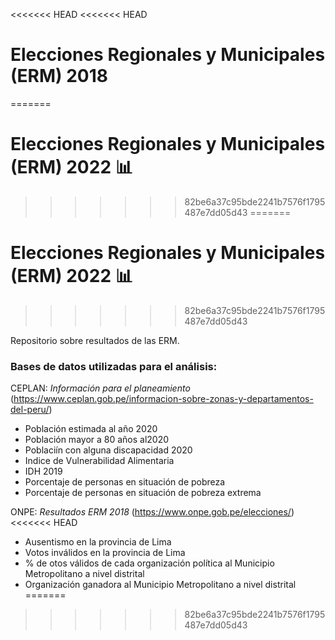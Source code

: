 <<<<<<< HEAD
<<<<<<< HEAD
# Elecciones Regionales y Municipales (ERM) 2018
=======
# Elecciones Regionales y Municipales (ERM) 2022 :bar_chart:
>>>>>>> 82be6a37c95bde2241b7576f1795487e7dd05d43
=======
# Elecciones Regionales y Municipales (ERM) 2022 :bar_chart:
>>>>>>> 82be6a37c95bde2241b7576f1795487e7dd05d43

Repositorio sobre resultados de las ERM. 

### Bases de datos utilizadas para el análisis:

CEPLAN: *Información para el planeamiento* (<https://www.ceplan.gob.pe/informacion-sobre-zonas-y-departamentos-del-peru/>)

- Población estimada al año 2020
- Población mayor a 80 años al2020
- Poblaciín con alguna discapacidad 2020
- Indice de Vulnerabilidad Alimentaria
- IDH 2019
- Porcentaje de personas en situación de pobreza
- Porcentaje de personas en situación de pobreza extrema


ONPE: *Resultados ERM 2018* (<https://www.onpe.gob.pe/elecciones/>)
<<<<<<< HEAD

- Ausentismo en la provincia de Lima
- Votos inválidos en la provincia de Lima
- % de otos válidos de cada organización política al Municipio Metropolitano a nivel distrital
- Organización ganadora al Municipio Metropolitano a nivel distrital
=======
>>>>>>> 82be6a37c95bde2241b7576f1795487e7dd05d43



